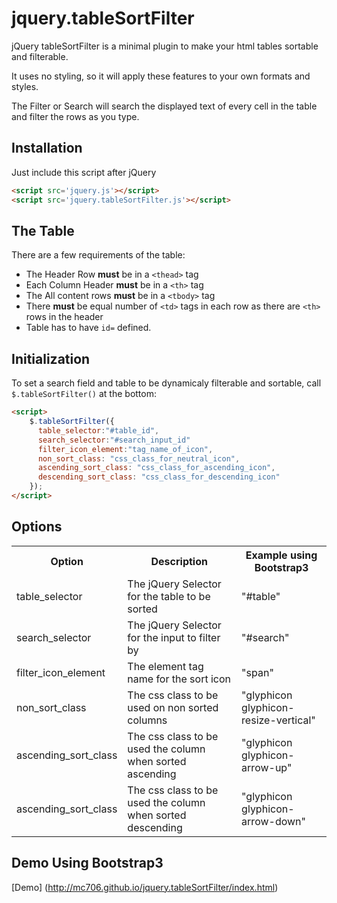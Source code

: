 jquery.tableSortFilter
======================

jQuery tableSortFilter is a minimal plugin to make your html tables sortable and filterable.

It uses no styling, so it will apply these features to your own formats and styles. 

The Filter or Search will search the displayed text of every cell in the table and filter the rows as you type.

Installation
------------

Just include this script after jQuery

``` html
<script src='jquery.js'></script>
<script src='jquery.tableSortFilter.js'></script>
```

The Table
---------
There are a few requirements of the table:

* The Header Row **must** be in a `<thead>` tag
* Each Column Header **must** be in a `<th>` tag
* The All content rows **must** be in a `<tbody>` tag
* There **must** be equal number of `<td>` tags in each row as there are `<th>` rows in the header
* Table has to have `id=` defined. 

Initialization
--------------
To set a search field and table to be dynamicaly filterable and sortable, call `$.tableSortFilter()` at the bottom:

``` html
<script>
    $.tableSortFilter({
      table_selector:"#table_id",
      search_selector:"#search_input_id"
      filter_icon_element:"tag_name_of_icon",
      non_sort_class: "css_class_for_neutral_icon",
      ascending_sort_class: "css_class_for_ascending_icon",
      descending_sort_class: "css_class_for_descending_icon"
    });
</script>
```

Options
-------

<table>
  <tr><th>Option</th><th>Description</th><th>Example using Bootstrap3</th></tr>
  <tr><td>table_selector</td><td>The jQuery Selector for the table to be sorted</td><td>"#table"</td></tr>
  <tr><td>search_selector</td><td>The jQuery Selector for the input to filter by</td><td>"#search"</td></tr>
  <tr><td>filter_icon_element</td><td>The element tag name for the sort icon</td><td>"span"</td></tr>
  <tr><td>non_sort_class</td><td>The css class to be used on non sorted columns</td><td>"glyphicon glyphicon-resize-vertical"</td></tr>
  <tr><td>ascending_sort_class</td><td>The css class to be used the column when sorted ascending</td><td>"glyphicon glyphicon-arrow-up"</td></tr>
  <tr><td>ascending_sort_class</td><td>The css class to be used the column when sorted descending</td><td>"glyphicon glyphicon-arrow-down"</td></tr>
</table>

Demo Using Bootstrap3
---------------------
[Demo] (http://mc706.github.io/jquery.tableSortFilter/index.html)
